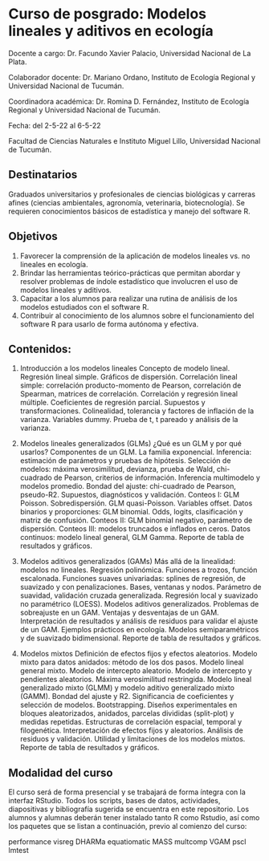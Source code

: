# Curso de posgrado: Modelos lineales y aditivos en ecología

Docente a cargo: Dr. Facundo Xavier Palacio, Universidad Nacional de La Plata.

Colaborador docente:  Dr. Mariano Ordano, Instituto de Ecología Regional y Universidad Nacional de Tucumán.

Coordinadora académica: Dr. Romina D. Fernández, Instituto de Ecología Regional y Universidad Nacional de Tucumán.

Fecha: del 2-5-22 al 6-5-22

Facultad de Ciencias Naturales e Instituto Miguel Lillo, Universidad Nacional de Tucumán.


## Destinatarios
Graduados universitarios y profesionales de ciencias biológicas y carreras afines (ciencias ambientales, agronomía, veterinaria, biotecnología). Se requieren conocimientos básicos de estadística y manejo del software R.

## Objetivos
1. Favorecer la comprensión de la aplicación de modelos lineales vs. no lineales en ecología.
2. Brindar las herramientas teórico-prácticas que permitan abordar y resolver problemas de índole estadístico que involucren el uso de modelos lineales y aditivos.
3. Capacitar a los alumnos para realizar una rutina de análisis de los modelos estudiados con el software R.
4. Contribuir al conocimiento de los alumnos sobre el funcionamiento del software R para usarlo de forma autónoma y efectiva.

## Contenidos:

1. Introducción a los modelos lineales
Concepto de modelo lineal. Regresión lineal simple. Gráficos de dispersión. Correlación lineal simple: correlación producto-momento de Pearson, correlación de Spearman, matrices de correlación. Correlación y regresión lineal múltiple. Coeficientes de regresión parcial. Supuestos y transformaciones. Colinealidad, tolerancia y factores de inflación de la varianza. Variables dummy. Prueba de t, t pareado y análisis de la varianza.

2. Modelos lineales generalizados (GLMs)
¿Qué es un GLM y por qué usarlos? Componentes de un GLM. La familia exponencial. Inferencia: estimación de parámetros y pruebas de hipótesis. Selección de modelos: máxima verosimilitud, devianza, prueba de Wald, chi-cuadrado de Pearson, criterios de información. Inferencia multimodelo y modelos promedio. Bondad del ajuste: chi-cuadrado de Pearson, pseudo-R2. Supuestos, diagnósticos y validación. Conteos I: GLM Poisson. Sobredispersión. GLM quasi-Poisson. Variables offset. Datos binarios y proporciones: GLM binomial. Odds, logits, clasificación y matriz de confusión. Conteos II: GLM binomial negativo, parámetro de dispersión. Conteos III: modelos truncados e inflados en ceros. Datos continuos: modelo lineal general, GLM Gamma. Reporte de tabla de resultados y gráficos.

3. Modelos aditivos generalizados (GAMs)
Más allá de la linealidad: modelos no lineales. Regresión polinómica. Funciones a trozos, función escalonada. Funciones suaves univariadas: splines de regresión, de suavizado y con penalizaciones. Bases, ventanas y nodos. Parámetro de suavidad, validación cruzada generalizada. Regresión local y suavizado no paramétrico (LOESS). Modelos aditivos generalizados. Problemas de sobreajuste en un GAM. Ventajas y desventajas de un GAM. Interpretación de resultados y análisis de residuos para validar el ajuste de un GAM. Ejemplos prácticos en ecología. Modelos semiparamétricos y de suavizado bidimensional. Reporte de tabla de resultados y gráficos.

4. Modelos mixtos
Definición de efectos fijos y efectos aleatorios. Modelo mixto para datos anidados: método de los dos pasos. Modelo lineal general mixto. Modelo de intercepto aleatorio. Modelo de intercepto y pendientes aleatorios. Máxima verosimilitud restringida. Modelo lineal generalizado mixto (GLMM) y modelo aditivo generalizado mixto (GAMM). Bondad del ajuste y R2. Significancia de coeficientes y selección de modelos. Bootstrapping. Diseños experimentales en bloques aleatorizados, anidados, parcelas divididas (split-plot) y medidas repetidas. Estructuras de correlación espacial, temporal y filogenética. Interpretación de efectos fijos y aleatorios. Análisis de residuos y validación. Utilidad y limitaciones de los modelos mixtos. Reporte de tabla de resultados y gráficos.

## Modalidad del curso

El curso será de forma presencial y se trabajará de forma íntegra con la interfaz RStudio. Todos los scripts, bases de datos, actividades, diapositivas y bibliografía sugerida se encuentra en este repositorio. Los alumnos y alumnas deberán tener instalado tanto R como Rstudio, así como los paquetes que se listan a continuación, previo al comienzo del curso:

performance
visreg
DHARMa
equatiomatic
MASS
multcomp
VGAM
pscl
lmtest
